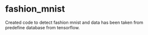 # fashion_mnist
Created code to detect fashion mnist and data has been taken from predefine database from tensorflow.
